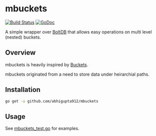 # mbuckets
[![Build Status](https://drone.io/github.com/abhigupta912/mbuckets/status.png)](https://drone.io/github.com/abhigupta912/mbuckets/latest) [![GoDoc](https://godoc.org/github.com/abhigupta912/mbuckets?status.svg)](https://godoc.org/github.com/abhigupta912/mbuckets)

A simple wrapper over [BoltDB](https://github.com/boltdb/bolt) that allows easy operations on multi level (nested) buckets.

## Overview

mbuckets is heavily inspired by [Buckets](https://github.com/joyrexus/buckets).

mbuckets originated from a need to store data under heirarchial paths.

## Installation

```bash
go get -u github.com/abhigupta912/mbuckets
```

## Usage

See [mbuckets_test.go](https://github.com/abhigupta912/mbuckets/blob/master/mbuckets_test.go) for examples.

